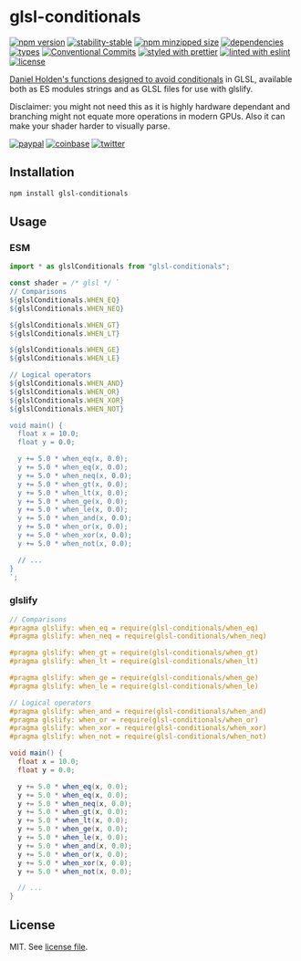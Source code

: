 # glsl-conditionals

[![npm version](https://img.shields.io/npm/v/glsl-conditionals)](https://www.npmjs.com/package/glsl-conditionals)
[![stability-stable](https://img.shields.io/badge/stability-frozen-brightgreen.svg)](https://www.npmjs.com/package/glsl-conditionals)
[![npm minzipped size](https://img.shields.io/bundlephobia/minzip/glsl-conditionals)](https://bundlephobia.com/package/glsl-conditionals)
[![dependencies](https://img.shields.io/librariesio/release/npm/glsl-conditionals)](https://github.com/dmnsgn/glsl-conditionals/blob/main/package.json)
[![types](https://img.shields.io/npm/types/glsl-conditionals)](https://github.com/microsoft/TypeScript)
[![Conventional Commits](https://img.shields.io/badge/Conventional%20Commits-1.0.0-fa6673.svg)](https://conventionalcommits.org)
[![styled with prettier](https://img.shields.io/badge/styled_with-Prettier-f8bc45.svg?logo=prettier)](https://github.com/prettier/prettier)
[![linted with eslint](https://img.shields.io/badge/linted_with-ES_Lint-4B32C3.svg?logo=eslint)](https://github.com/eslint/eslint)
[![license](https://img.shields.io/github/license/dmnsgn/glsl-conditionals)](https://github.com/dmnsgn/glsl-conditionals/blob/main/LICENSE.md)

[Daniel Holden's functions designed to avoid conditionals](https://theorangeduck.com/page/avoiding-shader-conditionals) in GLSL, available both as ES modules strings and as GLSL files for use with glslify.

Disclaimer: you might not need this as it is highly hardware dependant and branching might not equate more operations in modern GPUs. Also it can make your shader harder to visually parse.

[![paypal](https://img.shields.io/badge/donate-paypal-informational?logo=paypal)](https://paypal.me/dmnsgn)
[![coinbase](https://img.shields.io/badge/donate-coinbase-informational?logo=coinbase)](https://commerce.coinbase.com/checkout/56cbdf28-e323-48d8-9c98-7019e72c97f3)
[![twitter](https://img.shields.io/twitter/follow/dmnsgn?style=social)](https://twitter.com/dmnsgn)

## Installation

```bash
npm install glsl-conditionals
```

## Usage

### ESM

```js
import * as glslConditionals from "glsl-conditionals";

const shader = /* glsl */ `
// Comparisons
${glslConditionals.WHEN_EQ}
${glslConditionals.WHEN_NEQ}

${glslConditionals.WHEN_GT}
${glslConditionals.WHEN_LT}

${glslConditionals.WHEN_GE}
${glslConditionals.WHEN_LE}

// Logical operators
${glslConditionals.WHEN_AND}
${glslConditionals.WHEN_OR}
${glslConditionals.WHEN_XOR}
${glslConditionals.WHEN_NOT}

void main() {
  float x = 10.0;
  float y = 0.0;

  y += 5.0 * when_eq(x, 0.0);
  y += 5.0 * when_eq(x, 0.0);
  y += 5.0 * when_neq(x, 0.0);
  y += 5.0 * when_gt(x, 0.0);
  y += 5.0 * when_lt(x, 0.0);
  y += 5.0 * when_ge(x, 0.0);
  y += 5.0 * when_le(x, 0.0);
  y += 5.0 * when_and(x, 0.0);
  y += 5.0 * when_or(x, 0.0);
  y += 5.0 * when_xor(x, 0.0);
  y += 5.0 * when_not(x, 0.0);

  // ...
}
`;
```

### glslify

```glsl
// Comparisons
#pragma glslify: when_eq = require(glsl-conditionals/when_eq)
#pragma glslify: when_neq = require(glsl-conditionals/when_neq)

#pragma glslify: when_gt = require(glsl-conditionals/when_gt)
#pragma glslify: when_lt = require(glsl-conditionals/when_lt)

#pragma glslify: when_ge = require(glsl-conditionals/when_ge)
#pragma glslify: when_le = require(glsl-conditionals/when_le)

// Logical operators
#pragma glslify: when_and = require(glsl-conditionals/when_and)
#pragma glslify: when_or = require(glsl-conditionals/when_or)
#pragma glslify: when_xor = require(glsl-conditionals/when_xor)
#pragma glslify: when_not = require(glsl-conditionals/when_not)

void main() {
  float x = 10.0;
  float y = 0.0;

  y += 5.0 * when_eq(x, 0.0);
  y += 5.0 * when_eq(x, 0.0);
  y += 5.0 * when_neq(x, 0.0);
  y += 5.0 * when_gt(x, 0.0);
  y += 5.0 * when_lt(x, 0.0);
  y += 5.0 * when_ge(x, 0.0);
  y += 5.0 * when_le(x, 0.0);
  y += 5.0 * when_and(x, 0.0);
  y += 5.0 * when_or(x, 0.0);
  y += 5.0 * when_xor(x, 0.0);
  y += 5.0 * when_not(x, 0.0);

  // ...
}
```

## License

MIT. See [license file](https://github.com/dmnsgn/glsl-conditionals/blob/main/LICENSE.md).
